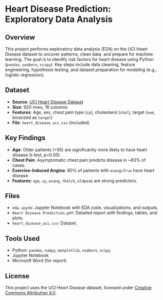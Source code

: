 # Heart Disease Prediction: Exploratory Data Analysis

## Overview
This project performs exploratory data analysis (EDA) on the UCI Heart Disease dataset to uncover patterns, clean data, and prepare for machine learning. The goal is to identify risk factors for heart disease using Python (`pandas`, `seaborn`, `scipy`). Key steps include data cleaning, feature engineering, hypothesis testing, and dataset preparation for modeling (e.g., logistic regression).

## Dataset
- **Source**: [UCI Heart Disease Dataset](https://archive.ics.uci.edu/ml/datasets/Heart+Disease)
- **Size**: 920 rows, 16 columns
- **Features**: Age, sex, chest pain type (`cp`), cholesterol (`chol`), target (`num`, binarized as `target`)
- **File**: `heart_disease_uci.csv` (included)

## Key Findings
- **Age**: Older patients (>55) are significantly more likely to have heart disease (t-test, p<0.05).
- **Chest Pain**: Asymptomatic chest pain predicts disease in ~83% of cases.
- **Exercise-Induced Angina**: 80% of patients with `exang=True` have heart disease.
- **Features**: `age`, `cp`, `exang`, `thalch`, `oldpeak` are strong predictors.

## Files
- `eda.ipynb`: Jupyter Notebook with EDA code, visualizations, and outputs.
- `Heart Disease Prediction.pdf`: Detailed report with findings, tables, and plots.
- `heart_disease_uci.csv`: Dataset.


## Tools Used
- Python: `pandas`, `numpy`, `matplotlib`, `seaborn`, `scipy`
- Jupyter Notebook
- Microsoft Word (for report)

## License
This project uses the UCI Heart Disease dataset, licensed under [Creative Commons Attribution 4.0](https://creativecommons.org/licenses/by/4.0/).
